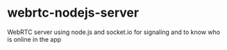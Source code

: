 webrtc-nodejs-server
====================

WebRTC server using node.js and socket.io for signaling and to know who is online in the app
